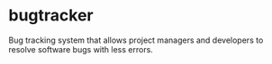 # bugtracker
Bug tracking system that allows project managers and developers to resolve software bugs with less errors.
